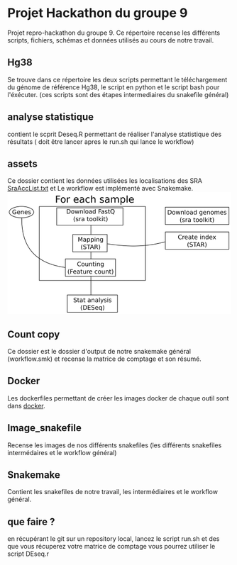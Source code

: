 # Projet Hackathon du groupe 9

Projet repro-hackathon du groupe 9. Ce répertoire recense les différents scripts, fichiers, schémas et données utilisés au cours de notre travail. 


## Hg38

Se trouve dans ce répertoire les deux scripts permettant le téléchargement du génome de référence Hg38, le script en python et le script bash pour l'éxécuter. (ces scripts sont des étapes intermediaires du snakefile général)

## analyse statistique

contient le scprit Deseq.R permettant de réaliser l'analyse statistique des résultats ( doit être lancer apres le run.sh qui lance le workflow)

## assets

Ce dossier contient les données utilisées les localisations des SRA [SraAccList.txt](SraAccList.txt) et Le workflow est implémenté avec Snakemake.
![Schema du workflow](assets/workflow.png?raw=true "Schema du workflow")

## Count copy

Ce dossier est le dossier d'output de notre snakemake général (workflow.smk) et recense la matrice de comptage et son résumé. 

## Docker

Les dockerfiles permettant de créer les images docker de chaque outil sont dans [docker](docker).

## Image_snakefile

Recense  les images de nos différents snakefiles (les différents snakefiles intermédaires et le workflow général)

## Snakemake

Contient les snakefiles de notre travail, les intermédiaires et le workflow général.


## que faire ?

en récupérant le git sur un repository local, lancez le script run.sh et des que vous récuperez votre matrice de comptage vous pourrez utiliser le script DEseq.r
